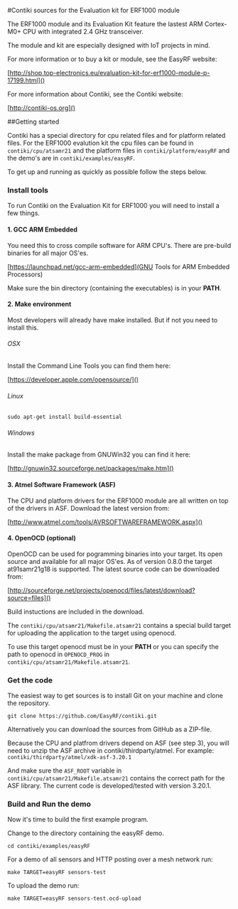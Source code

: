 #Contiki sources for the Evaluation kit for ERF1000 module


The ERF1000 module and its Evaluation Kit feature the lastest
ARM Cortex-M0+ CPU with integrated 2.4 GHz transceiver.

The module and kit are especially designed with IoT projects in mind.

For more information or to buy a kit or module, see the EasyRF website:

[http://shop.top-electronics.eu/evaluation-kit-for-erf1000-module-p-17199.html]()

For more information about Contiki, see the Contiki website:

[http://contiki-os.org]()

##Getting started

Contiki has a special directory for cpu related files and for platform related files.
For the ERF1000 evalution kit the cpu files can be found in
`contiki/cpu/atsamr21` and the platform files in `contiki/platform/easyRF` and the demo's are in `contiki/examples/easyRF`.

To get up and running as quickly as possible follow the steps below.

### Install tools


To run Contiki on the Evaluation Kit for ERF1000 you will need to install a few things.

#### 1. GCC ARM Embedded

You need this to cross compile software for ARM CPU's. There are pre-build binaries for all major OS'es.

[https://launchpad.net/gcc-arm-embedded](GNU Tools for ARM Embedded Processors)

Make sure the bin directory (containing the executables) is in your __PATH__.

#### 2. Make environment

Most developers will already have make installed. But if not you need to install this.

###### OSX

Install the Command Line Tools you can find them here: 

[https://developer.apple.com/opensource/]() 

###### Linux

`sudo apt-get install build-essential`

###### Windows

Install the make package from GNUWin32 you can find it here: 

[http://gnuwin32.sourceforge.net/packages/make.htm]()

#### 3. Atmel Software Framework (ASF)

The CPU and platform drivers for the ERF1000 module are all written on top of the drivers in ASF. Download the latest version from:

[http://www.atmel.com/tools/AVRSOFTWAREFRAMEWORK.aspx]()

#### 4. OpenOCD (optional)

OpenOCD can be used for pogramming binaries into your target.
Its open source and available for all major OS'es. As of version 0.8.0 the target at91samr21g18 is supported. The latest source code can be downloaded from:

[http://sourceforge.net/projects/openocd/files/latest/download?source=files]()

Build instuctions are included in the download.

The `contiki/cpu/atsamr21/Makefile.atsamr21` contains a special build target for uploading the application to the target using openocd.

To use this target openocd must be in your __PATH__ or you can specify the path to openocd in `OPENOCD_PROG` in `contiki/cpu/atsamr21/Makefile.atsamr21`.

### Get the code

The easiest way to get sources is to install Git on your machine and clone the repository.

`git clone https://github.com/EasyRF/contiki.git`

Alternatively you can download the sources from GitHub as a ZIP-file.

Because the CPU and platfrom drivers depend on ASF (see step 3), you will need to unzip the ASF archive in contiki/thirdparty/atmel. For example: `contiki/thirdparty/atmel/xdk-asf-3.20.1` 

And make sure the `ASF_ROOT` variable in `contiki/cpu/atsamr21/Makefile.atsamr21` contains the correct path for the ASF library. The current code is developed/tested with version 3.20.1.

### Build and Run the demo

Now it's time to build the first example program.

Change to the directory containing the easyRF demo.

`cd contiki/examples/easyRF`

For a demo of all sensors and HTTP posting over a mesh network run:

`make TARGET=easyRF sensors-test`

To upload the demo run:

`make TARGET=easyRF sensors-test.ocd-upload`

